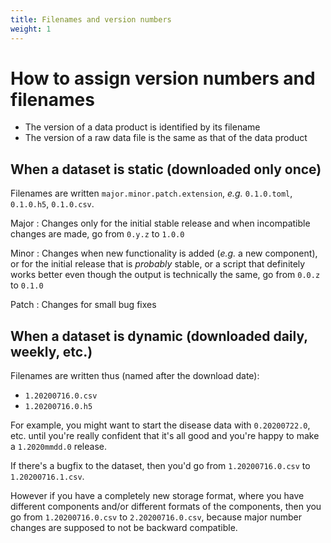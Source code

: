```yaml
---
title: Filenames and version numbers
weight: 1
---
```


# How to assign version numbers and filenames

* The version of a data product is identified by its filename
* The version of a raw data file is the same as that of the data product

## When a dataset is static (downloaded only once)

Filenames are written `major.minor.patch.extension`, *e.g.* `0.1.0.toml`, `0.1.0.h5`, `0.1.0.csv`.

Major
: Changes only for the initial stable release and when incompatible changes are made, go from `0.y.z` to `1.0.0`

Minor
: Changes when new functionality is added (*e.g.* a new component), or for the initial release that is *probably* stable, or a script that definitely works better even though the output is technically the same, go from `0.0.z` to `0.1.0`

Patch
: Changes for small bug fixes

## When a dataset is dynamic (downloaded daily, weekly, etc.)

Filenames are written thus (named after the download date):

* `1.20200716.0.csv`
* `1.20200716.0.h5`

For example, you might want to start the disease data with `0.20200722.0`, etc. until you're really confident that it's all good and you're happy to make a `1.2020mmdd.0` release.

If there's a bugfix to the dataset, then you'd go from `1.20200716.0.csv` to `1.20200716.1.csv`.

However if you have a completely new storage format, where you have different components and/or different formats of the components, then you go from `1.20200716.0.csv` to `2.20200716.0.csv`, because major number changes are supposed to not be backward compatible.
